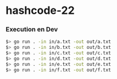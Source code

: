 # hashcode-22

### Execution en Dev
```sh
$> go run . -in in/a.txt -out out/a.txt
$> go run . -in in/b.txt -out out/b.txt
$> go run . -in in/c.txt -out out/c.txt
$> go run . -in in/d.txt -out out/d.txt
$> go run . -in in/e.txt -out out/e.txt
$> go run . -in in/f.txt -out out/f.txt
```